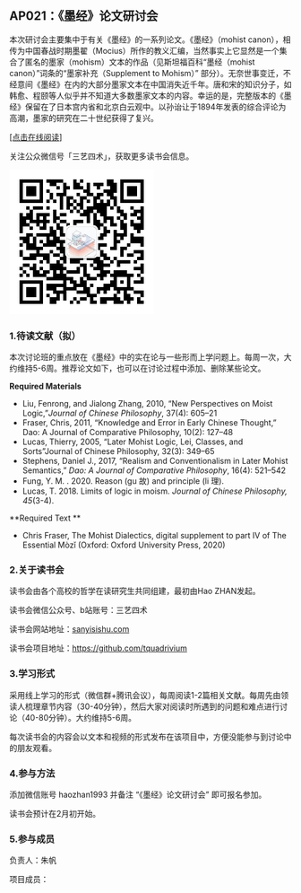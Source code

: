 

## AP021：《墨经》论文研讨会

本次研讨会主要集中于有关《墨经》的一系列论文。《墨经》（mohist canon），相传为中国春战时期墨翟（Mocius）所作的教义汇编，当然事实上它显然是一个集合了匿名的墨家（mohism）文本的作品（见斯坦福百科“墨经（mohist canon）”词条的“墨家补充（Supplement to Mohism）” 部分）。无奈世事变迁，不经意间《墨经》在内的大部分墨家文本在中国消失近千年。唐和宋的知识分子，如韩愈、程颐等人似乎并不知道大多数墨家文本的内容。幸运的是，完整版本的《墨经》保留在了日本宫内省和北京白云观中。以孙诒让于1894年发表的综合评论为高潮，墨家的研究在二十世纪获得了复兴。

[[点击在线阅读]](https://tquadrivium.github.io/thebookofwhy/)

关注公众微信号「三艺四术」，获取更多读书会信息。

![](img/qrcode.jpg)

### 1.待读文献（拟）

本次讨论班的重点放在《墨经》中的实在论与一些形而上学问题上。每周一次，大约维持5-6周。推荐论文如下，也可以在讨论过程中添加、删除某些论文。

**Required Materials**

-  Liu, Fenrong, and Jialong Zhang, 2010, “New Perspectives on Moist Logic,”*Journal of Chinese Philosophy*, 37(4): 605–21
- Fraser, Chris, 2011, “Knowledge and Error in Early Chinese Thought,” Dao: A Journal of Comparative Philosophy, 10(2): 127–48
- Lucas, Thierry, 2005, “Later Mohist Logic, Lei, Classes, and Sorts”Journal of Chinese Philosophy, 32(3): 349–65
- Stephens, Daniel J., 2017, “Realism and Conventionalism in Later Mohist Semantics,” *Dao: A Journal of Comparative Philosophy*, 16(4): 521–542
- Fung, Y. M. . 2020. Reason (gu 故) and principle (li 理).
- Lucas, T. 2018. Limits of logic in moism. *Journal of Chinese Philosophy,* *45*(3-4).

**Required Text **

- Chris Fraser, The Mohist Dialectics, digital supplement to part IV of The Essential Mòzǐ (Oxford: Oxford University Press, 2020)

### 2.关于读书会

读书会由各个高校的哲学在读研究生共同组建，最初由Hao ZHAN发起。

读书会微信公众号、b站账号：三艺四术

读书会网站地址：[sanyisishu.com](sanyisishu.com)

读书会项目地址：https://github.com/tquadrivium

### 3.学习形式

采用线上学习的形式（微信群+腾讯会议），每周阅读1-2篇相关文献。每周先由领读人梳理章节内容（30-40分钟），然后大家对阅读时所遇到的问题和难点进行讨论（40-80分钟）。大约维持5-6周。

每次读书会的内容会以文本和视频的形式发布在该项目中，方便没能参与到讨论中的朋友观看。

### 4.参与方法

添加微信账号 haozhan1993 并备注 “《墨经》论文研讨会” 即可报名参加。

读书会预计在2月初开始。

### 5.参与成员

负责人：朱帆

项目成员：	

